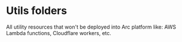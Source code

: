 # Utils folders

All utility resources that won't be deployed into Arc platform like: AWS Lambda functions, Cloudflare workers, etc.